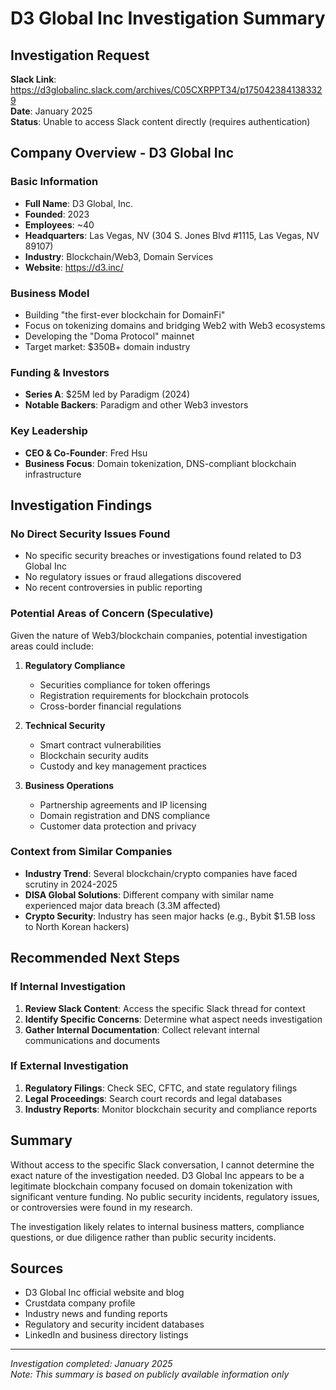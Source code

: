 # D3 Global Inc Investigation Summary

## Investigation Request
**Slack Link**: https://d3globalinc.slack.com/archives/C05CXRPPT34/p1750423841383329  
**Date**: January 2025  
**Status**: Unable to access Slack content directly (requires authentication)

## Company Overview - D3 Global Inc

### Basic Information
- **Full Name**: D3 Global, Inc.
- **Founded**: 2023
- **Employees**: ~40
- **Headquarters**: Las Vegas, NV (304 S. Jones Blvd #1115, Las Vegas, NV 89107)
- **Industry**: Blockchain/Web3, Domain Services
- **Website**: https://d3.inc/

### Business Model
- Building "the first-ever blockchain for DomainFi"
- Focus on tokenizing domains and bridging Web2 with Web3 ecosystems
- Developing the "Doma Protocol" mainnet
- Target market: $350B+ domain industry

### Funding & Investors
- **Series A**: $25M led by Paradigm (2024)
- **Notable Backers**: Paradigm and other Web3 investors

### Key Leadership
- **CEO & Co-Founder**: Fred Hsu
- **Business Focus**: Domain tokenization, DNS-compliant blockchain infrastructure

## Investigation Findings

### No Direct Security Issues Found
- No specific security breaches or investigations found related to D3 Global Inc
- No regulatory issues or fraud allegations discovered
- No recent controversies in public reporting

### Potential Areas of Concern (Speculative)
Given the nature of Web3/blockchain companies, potential investigation areas could include:

1. **Regulatory Compliance**
   - Securities compliance for token offerings
   - Registration requirements for blockchain protocols
   - Cross-border financial regulations

2. **Technical Security**
   - Smart contract vulnerabilities
   - Blockchain security audits
   - Custody and key management practices

3. **Business Operations**
   - Partnership agreements and IP licensing
   - Domain registration and DNS compliance
   - Customer data protection and privacy

### Context from Similar Companies
- **Industry Trend**: Several blockchain/crypto companies have faced scrutiny in 2024-2025
- **DISA Global Solutions**: Different company with similar name experienced major data breach (3.3M affected)
- **Crypto Security**: Industry has seen major hacks (e.g., Bybit $1.5B loss to North Korean hackers)

## Recommended Next Steps

### If Internal Investigation
1. **Review Slack Content**: Access the specific Slack thread for context
2. **Identify Specific Concerns**: Determine what aspect needs investigation
3. **Gather Internal Documentation**: Collect relevant internal communications and documents

### If External Investigation
1. **Regulatory Filings**: Check SEC, CFTC, and state regulatory filings
2. **Legal Proceedings**: Search court records and legal databases
3. **Industry Reports**: Monitor blockchain security and compliance reports

## Summary

Without access to the specific Slack conversation, I cannot determine the exact nature of the investigation needed. D3 Global Inc appears to be a legitimate blockchain company focused on domain tokenization with significant venture funding. No public security incidents, regulatory issues, or controversies were found in my research.

The investigation likely relates to internal business matters, compliance questions, or due diligence rather than public security incidents.

## Sources
- D3 Global Inc official website and blog
- Crustdata company profile
- Industry news and funding reports
- Regulatory and security incident databases
- LinkedIn and business directory listings

---
*Investigation completed: January 2025*  
*Note: This summary is based on publicly available information only*